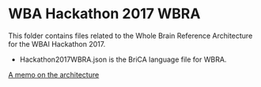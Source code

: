 # WBA Hackathon 2017 WBRA
This folder contains files related to the Whole Brain Reference Architecture for the WBAI Hackathon 2017.

* Hackathon2017WBRA.json is the BriCA language file for WBRA.

[A memo on the architecture](https://docs.google.com/document/d/1FEHb1AdJF5Pab6UwOZGKbWXXCOYlPT48A4fD0_8YnqU/edit?usp=sharing)
